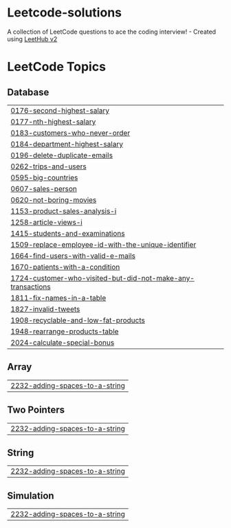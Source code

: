 # Leetcode-solutions
A collection of LeetCode questions to ace the coding interview! - Created using [LeetHub v2](https://github.com/arunbhardwaj/LeetHub-2.0)

<!---LeetCode Topics Start-->
# LeetCode Topics
## Database
|  |
| ------- |
| [0176-second-highest-salary](https://github.com/AGoetzee/Leetcode-solutions/tree/master/0176-second-highest-salary) |
| [0177-nth-highest-salary](https://github.com/AGoetzee/Leetcode-solutions/tree/master/0177-nth-highest-salary) |
| [0183-customers-who-never-order](https://github.com/AGoetzee/Leetcode-solutions/tree/master/0183-customers-who-never-order) |
| [0184-department-highest-salary](https://github.com/AGoetzee/Leetcode-solutions/tree/master/0184-department-highest-salary) |
| [0196-delete-duplicate-emails](https://github.com/AGoetzee/Leetcode-solutions/tree/master/0196-delete-duplicate-emails) |
| [0262-trips-and-users](https://github.com/AGoetzee/Leetcode-solutions/tree/master/0262-trips-and-users) |
| [0595-big-countries](https://github.com/AGoetzee/Leetcode-solutions/tree/master/0595-big-countries) |
| [0607-sales-person](https://github.com/AGoetzee/Leetcode-solutions/tree/master/0607-sales-person) |
| [0620-not-boring-movies](https://github.com/AGoetzee/Leetcode-solutions/tree/master/0620-not-boring-movies) |
| [1153-product-sales-analysis-i](https://github.com/AGoetzee/Leetcode-solutions/tree/master/1153-product-sales-analysis-i) |
| [1258-article-views-i](https://github.com/AGoetzee/Leetcode-solutions/tree/master/1258-article-views-i) |
| [1415-students-and-examinations](https://github.com/AGoetzee/Leetcode-solutions/tree/master/1415-students-and-examinations) |
| [1509-replace-employee-id-with-the-unique-identifier](https://github.com/AGoetzee/Leetcode-solutions/tree/master/1509-replace-employee-id-with-the-unique-identifier) |
| [1664-find-users-with-valid-e-mails](https://github.com/AGoetzee/Leetcode-solutions/tree/master/1664-find-users-with-valid-e-mails) |
| [1670-patients-with-a-condition](https://github.com/AGoetzee/Leetcode-solutions/tree/master/1670-patients-with-a-condition) |
| [1724-customer-who-visited-but-did-not-make-any-transactions](https://github.com/AGoetzee/Leetcode-solutions/tree/master/1724-customer-who-visited-but-did-not-make-any-transactions) |
| [1811-fix-names-in-a-table](https://github.com/AGoetzee/Leetcode-solutions/tree/master/1811-fix-names-in-a-table) |
| [1827-invalid-tweets](https://github.com/AGoetzee/Leetcode-solutions/tree/master/1827-invalid-tweets) |
| [1908-recyclable-and-low-fat-products](https://github.com/AGoetzee/Leetcode-solutions/tree/master/1908-recyclable-and-low-fat-products) |
| [1948-rearrange-products-table](https://github.com/AGoetzee/Leetcode-solutions/tree/master/1948-rearrange-products-table) |
| [2024-calculate-special-bonus](https://github.com/AGoetzee/Leetcode-solutions/tree/master/2024-calculate-special-bonus) |
## Array
|  |
| ------- |
| [2232-adding-spaces-to-a-string](https://github.com/AGoetzee/Leetcode-solutions/tree/master/2232-adding-spaces-to-a-string) |
## Two Pointers
|  |
| ------- |
| [2232-adding-spaces-to-a-string](https://github.com/AGoetzee/Leetcode-solutions/tree/master/2232-adding-spaces-to-a-string) |
## String
|  |
| ------- |
| [2232-adding-spaces-to-a-string](https://github.com/AGoetzee/Leetcode-solutions/tree/master/2232-adding-spaces-to-a-string) |
## Simulation
|  |
| ------- |
| [2232-adding-spaces-to-a-string](https://github.com/AGoetzee/Leetcode-solutions/tree/master/2232-adding-spaces-to-a-string) |
<!---LeetCode Topics End-->